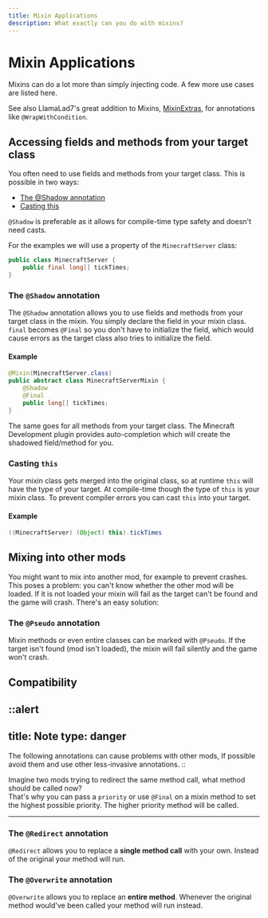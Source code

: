 ```yaml
---
title: Mixin Applications
description: What exactly can you do with mixins?
---
```


# Mixin Applications

Mixins can do a lot more than simply injecting code. A few more use cases are listed here.

See also LlamaLad7's great addition to Mixins, [MixinExtras](https://github.com/LlamaLad7/MixinExtras), for annotations like `@WrapWithCondition`.

## Accessing fields and methods from your target class
You often need to use fields and methods from your target class. This is possible in two ways:

* [The @Shadow annotation](#the-shadow-annotation)
* [Casting this](#casting-this)

`@Shadow` is preferable as it allows for compile-time type safety and doesn't need casts.

For the examples we will use a property of the `MinecraftServer` class:

```java
public class MinecraftServer {
    public final long[] tickTimes;
}
```

### The `@Shadow` annotation

The `@Shadow` annotation allows you to use fields and methods from your target class in the mixin. You simply declare the field in your
mixin class. `final` becomes `@Final` so you don't have to initialize the field, which would cause errors as the target class also tries to
initialize the field.

#### Example

```java
@Mixin(MinecraftServer.class)
public abstract class MinecraftServerMixin {
    @Shadow
    @Final
    public long[] tickTimes;
}
```

The same goes for all methods from your target class. The Minecraft Development plugin provides auto-completion which will create the
shadowed field/method for you.

### Casting `this`

Your mixin class gets merged into the original class, so at runtime `this` will have the type of your target. At compile-time though the
 type of `this` is your mixin class. To prevent compiler errors you can cast `this` into your target.

#### Example

```java
((MinecraftServer) (Object) this).tickTimes
```

## Mixing into other mods

You might want to mix into another mod, for example to prevent crashes. This poses a problem: you can't know whether the other mod will be loaded. If it is not loaded your mixin will fail as the target can't be found and the game will crash. There's an easy solution:

### The `@Pseudo` annotation

Mixin methods or even entire classes can be marked with `@Pseudo`. If the target isn't found (mod isn't loaded), the mixin will fail silently and the game won't crash.

## Compatibility

::alert
---
title: Note
type: danger
---
The following annotations can cause problems with other mods, If possible avoid them and use other less-invasive annotations.
::

Imagine two mods trying to redirect the same method call, what method should be called now?  
That's why you can pass a `priority` or use `@Final` on a mixin method to set the highest possible priority. The higher priority method will be called.

****

### The `@Redirect` annotation

`@Redirect` allows you to replace a **single method call** with your own. Instead of the original your method will run.

### The `@Overwrite` annotation

`@Overwrite` allows you to replace an **entire method**. Whenever the original method would've been called your method will run instead.